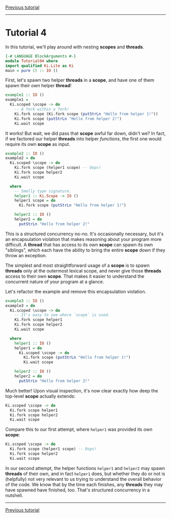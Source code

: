 [Previous tutorial](03.md)

---

# Tutorial 4

In this tutorial, we'll play around with nesting __scopes__ and __threads__.

```haskell
{-# LANGUAGE BlockArguments #-}
module Tutorial04 where
import qualified Ki.Lite as Ki
main = pure () :: IO ()
```

First, let's spawn two helper __threads__ in a __scope__, and have one of them
spawn their _own_ helper __thread__!

```haskell
example1 :: IO ()
example1 =
  Ki.scoped \scope -> do
    -- A fork within a fork!
    Ki.fork scope (Ki.fork scope (putStrLn "Hello from helper 1!"))
    Ki.fork scope (putStrLn "Hello from helper 2!")
    Ki.wait scope
```

It works! But wait, we did pass that __scope__ awful far down, didn't we? In
fact, if we factored our helper __threads__ into helper _functions_, the first
one would require its own __scope__ as input.

```haskell
example2 :: IO ()
example2 = do
  Ki.scoped \scope -> do
    Ki.fork scope (helper1 scope) -- Oops!
    Ki.fork scope helper2
    Ki.wait scope

  where
    -- Smelly type signature.
    helper1 :: Ki.Scope -> IO ()
    helper1 scope = do
      Ki.fork scope (putStrLn "Hello from helper 1!")

    helper2 :: IO ()
    helper2 = do
      putStrLn "Hello from helper 2!"
```

This is a structured concurrency no-no. It's occasionally necessary, but it's an
encapsulation violation that makes reasoning about your program more difficult.
A __thread__ that has access to its own __scope__ can spawn its own "siblings",
which each have the ability to bring the entire __scope__ down if they throw an
exception.

The simplest and most straightforward usage of a __scope__ is to spawn
__threads__ only at the outermost lexical scope, and never give those
__threads__ access to their own __scope__. That makes it easier to understand
the concurrent nature of your program at a glance.

Let's refactor the example and remove this encapsulation violation.

```haskell
example3 :: IO ()
example3 = do
  Ki.scoped \scope -> do
    -- It's easy to see where `scope` is used.
    Ki.fork scope helper1
    Ki.fork scope helper2
    Ki.wait scope

  where
    helper1 :: IO ()
    helper1 = do
      Ki.scoped \scope -> do
        Ki.fork scope (putStrLn "Hello from helper 1!")
        Ki.wait scope

    helper2 :: IO ()
    helper2 = do
      putStrLn "Hello from helper 2!"
```

Much better! Upon visual inspection, it's now clear exactly how deep the
top-level __scope__ actually extends:

```haskell ignore
Ki.scoped \scope -> do
  Ki.fork scope helper1
  Ki.fork scope helper2
  Ki.wait scope
```

Compare this to our first attempt, where `helper1` was provided its own
__scope__:

```haskell ignore
Ki.scoped \scope -> do
  Ki.fork scope (helper1 scope) -- Oops!
  Ki.fork scope helper2
  Ki.wait scope
```

In our second attempt, the helper functions `helper1` and `helper2` may spawn
__threads__ of their own, and in fact `helper1` does, but whether they do or not
is (helpfully) not very relevant to us trying to understand the overall behavior
of the code. We know that by the time each finishes, any __threads__ they may
have spawned have finished, too. That's structured concurrency in a nutshell.

---

[Previous tutorial](03.md)
